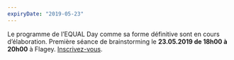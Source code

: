 ```yaml
---
expiryDate: "2019-05-23"
---
```

Le programme de l’EQUAL Day comme sa forme définitive sont en cours d’élaboration. Première séance de brainstorming le **23.05.2019 de 18h00 à 20h00** à Flagey. [Inscrivez-vous](https://www.eventbrite.fr/e/equal-academy-tickets-53591135529#tickets).
